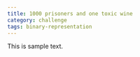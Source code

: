 ```yaml
---
title: 1000 prisoners and one toxic wine
category: challenge
tags: binary-representation
---
```


This is sample text.